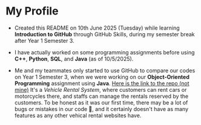 # My Profile #
- Created this README on 10th June 2025 (Tuesday) while learning **Introduction to GitHub** through GitHub Skills, during my semester break after Year 1 Semester 3.

- I have actually worked on some programming assignments before using **C++**, **Python**, **SQL**, and **Java** (as of 10/5/2025).

- Me and my teammates only started to use GitHub to compare our codes on Year 1 Semester 3, when we were working on our **Object-Oriented Programming** assignment using **Java**. [Here is the link to the repo (not mine)](https://github.com/tzh652/VehicleRentalSystem/)
  It's a _Vehicle Rental System_, where customers can rent cars or motorcycles there, and staffs can manage the rentals reserved by the customers.
  To be honest as it was our first time, there may be a lot of bugs or mistakes in our code 🙇, and it certainly doesn't have as many features as any other vehical rental websites have.
